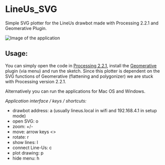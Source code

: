 # LineUs_SVG
Simple SVG plotter for the LineUs drawbot made with Processing 2.2.1 and Geomerative Plugin.

![Image of the application](https://github.com/ixd-hof/LineUs_SVG/raw/master/LineUs_SVG.png)

## Usage:
You can simply open the code in [Processing 2.2.1](https://processing.org/download/), install the [Geomerative](http://www.ricardmarxer.com/geomerative/) plugin (via menu) and run the sketch. Since this plotter is dependent on the SVG functions of Geomerative (flattening and polygonizer) we are stuck with Processing version 2.2.1.

Alternatively you can run the applications for Mac OS and Windows.

_Application interface / keys / shortcuts:_
* drawbot address: a (usually lineus.local in wifi and 192.168.4.1 in setup mode)
* open SVG: o
* zoom: +/-
* move: arrow keys <>
* rotate: r
* show lines: l
* connect Line-Us: c
* plot drawing: p
* hide menu: h
